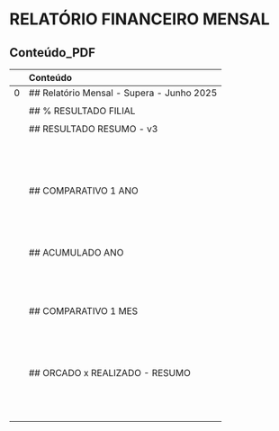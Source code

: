 # RELATÓRIO FINANCEIRO MENSAL

## Conteúdo_PDF

|    | Conteúdo                                                                                                                                                 |
|---:|:---------------------------------------------------------------------------------------------------------------------------------------------------------|
|  0 | ## Relatório Mensal - Supera - Junho 2025                                                                                                                |
|    |                                                                                                                                                          |
|    | ## % RESULTADO FILIAL                                                                                                                                    |
|    |                                                                                                                                                          |
|    | ## RESULTADO RESUMO - v3                                                                                                                                 |
|    |                                                                                                                                                          |
|    | |                               | 2025/06       | 2025/06   | 2025/06   | 2025/05       | 2025/05   | 2025/05   | 2025/04      | 2025/04   | 2025/04   | |
|    | |-------------------------------|---------------|-----------|-----------|---------------|-----------|-----------|--------------|-----------|-----------| |
|    | | Rótulosde linha               | $_REAL        | %         | %$        | $_REAL        | %         | %$        | $_REAL       | %         | %$        | |
|    | | 0-FATURAMENTOBRUTO            | 3.119.197,71  | 100.00%   | -5.90%    | 3.314.605,97  | 100.00%   | 1.33%     | 3.271.103,58 | 100.00%   |           | |
|    | | 7-IMPOSTOSOBRERESULTADO       | -86.256,11    | -2.77%    | -8.47%    | -94.237,52    | -2.84%    | -33.54%   | -141.787,23  | -4.33%    |           | |
|    | | 2-INSUMOS                     | -1.182.607,83 | -37.91%   | 3.88%     | -1.138.425,01 | -34.35%   | 17.11%    | -972.133,15  | -29.72%   |           | |
|    | | 3-PESSOAL                     | -1.033.981,94 | -33.15%   | 8.47%     | -953.282,35   | -28.76%   | 8.60%     | -877.764,37  | -26.83%   |           | |
|    | | 4-ADMINISTRATIVO              | -519.661,27   | -16.66%   | -38.68%   | -847.526,70   | -25.57%   | 41.46%    | -599.146,45  | -18.32%   |           | |
|    | | 4.0-RESULT.FINAL -OPERACIONAL | 296.690,56    | 9.51%     | 5.53%     | 281.134,39    | 8.48%     | -58.67%   | 680.272,38   | 20.80%    |           | |
|    | | 5-NÃOOPERACIONAL              | -89.499,49    | -2.87%    | 11.27%    | -80.432,07    | -2.43%    | 57.31%    | -51.128,27   | -1.56%    |           | |
|    | | 6-INVESTIMENTO                | -103.479,44   | -3.32%    | -41.49%   | -176.871,33   | -5.34%    | 469.06%   | -31.081,09   | -0.95%    |           | |
|    | | RESULT.FINAL -APÓSINVEST.     | 103.711,63    | 3.32%     | 335.20%   | 23.830,99     | 0.72%     | -96.02%   | 598.063,02   | 18.28%    |           | |
|    |                                                                                                                                                          |
|    | ## COMPARATIVO 1 ANO                                                                                                                                     |
|    |                                                                                                                                                          |
|    | |                                | 2025/06       | 2025/06   | 2024/06      | 2024/06   |                                                                |
|    | |--------------------------------|---------------|-----------|--------------|-----------|                                                                |
|    | | Rótulosde linha                | $_REAL        | %         | $_REAL       | %         |                                                                |
|    | | 0-FATURAMENTOBRUTO             | 3.119.197,71  | 100.00%   | 2.237.906,11 | 100.00%   |                                                                |
|    | | 7-IMPOSTOSOBRE RESULTADO       | -86.256,11    | -2.77%    | -94.482,55   | -4.22%    |                                                                |
|    | | 2-INSUMOS                      | -1.182.607,83 | -37.91%   | -758.857,08  | -33.91%   |                                                                |
|    | | 3-PESSOAL                      | -1.033.981,94 | -33.15%   | -765.854,87  | -34.22%   |                                                                |
|    | | 4-ADMINISTRATIVO               | -519.661,27   | -16.66%   | -352.839,67  | -15.77%   |                                                                |
|    | | 4.0-RESULT.FINAL - OPERACIONAL | 296.690,56    | 9.51%     | 265.871,94   | 11.88%    |                                                                |
|    | | 5-NÃOOPERACIONAL               | -89.499,49    | -2.87%    | -58.213,87   | -2.60%    |                                                                |
|    | | 6-INVESTIMENTO                 | -103.479,44   | -3.32%    | -33.477,84   | -1.50%    |                                                                |
|    | | RESULT.FINAL -APÓSINVEST.      | 103.711,63    | 3.32%     | 174.180,23   | 7.78%     |                                                                |
|    |                                                                                                                                                          |
|    | ## ACUMULADO ANO                                                                                                                                         |
|    |                                                                                                                                                          |
|    | | Rótulosde linha               | $_REAL        | %       |                                                                                              |
|    | |-------------------------------|---------------|---------|                                                                                              |
|    | | 0-FATURAMENTOBRUTO            | 16.959.307,46 | 100.00% |                                                                                              |
|    | | 7-IMPOSTOSOBRERESULTADO       | -617.049,48   | -3.64%  |                                                                                              |
|    | | 2-INSUMOS                     | -5.619.273,60 | -33.13% |                                                                                              |
|    | | 3-PESSOAL                     | -5.270.830,53 | -31.08% |                                                                                              |
|    | | 4-ADMINISTRATIVO              | -3.597.031,40 | -21.21% |                                                                                              |
|    | | 4.0-RESULT.FINAL -OPERACIONAL | 1.855.122,45  | 10.94%  |                                                                                              |
|    | | 5-NÃOOPERACIONAL              | -452.089,36   | -2.67%  |                                                                                              |
|    | | 6-INVESTIMENTO                | -346.022,92   | -2.04%  |                                                                                              |
|    | | RESULT.FINAL -APÓSINVEST.     | 1.057.010,17  | 6.23%   |                                                                                              |
|    |                                                                                                                                                          |
|    | ## COMPARATIVO 1 MES                                                                                                                                     |
|    |                                                                                                                                                          |
|    | |                                | 2025/06       | 2025/06   | 2025/05       | 2025/05   |                                                               |
|    | |--------------------------------|---------------|-----------|---------------|-----------|                                                               |
|    | | Rótulosde linha                | $_REAL        | %         | $_REAL        | %         |                                                               |
|    | | 0-FATURAMENTO BRUTO            | 3.119.197,71  | 100.00%   | 3.314.605,97  | 100.00%   |                                                               |
|    | | 7-IMPOSTOSOBRE RESULTADO       | -86.256,11    | -2.77%    | -94.237,52    | -2.84%    |                                                               |
|    | | 2-INSUMOS                      | -1.182.607,83 | -37.91%   | -1.138.425,01 | -34.35%   |                                                               |
|    | | 3-PESSOAL                      | -1.033.981,94 | -33.15%   | -953.282,35   | -28.76%   |                                                               |
|    | | 4-ADMINISTRATIVO               | -519.661,27   | -16.66%   | -847.526,70   | -25.57%   |                                                               |
|    | | 4.0-RESULT.FINAL - OPERACIONAL | 296.690,56    | 9.51%     | 281.134,39    | 8.48%     |                                                               |
|    | | 5-NÃO OPERACIONAL              | -89.499,49    | -2.87%    | -80.432,07    | -2.43%    |                                                               |
|    | | 6-INVESTIMENTO                 | -103.479,44   | -3.32%    | -176.871,33   | -5.34%    |                                                               |
|    | | RESULT.FINAL -APÓS INVEST.     | 103.711,63    | 3.32%     | 23.830,99     | 0.72%     |                                                               |
|    |                                                                                                                                                          |
|    | ## ORCADO x REALIZADO - RESUMO                                                                                                                           |
|    |                                                                                                                                                          |
|    | |                         | 2025/06       | 2025/06      | 2025/06   |                                                                                   |
|    | |-------------------------|---------------|--------------|-----------|                                                                                   |
|    | | Rótulosde linha         | Total REAL    | Total ORCA   | %_ORCA    |                                                                                   |
|    | | 1-RECEITA               | 3.730.439,07  | 1.948.314,92 | 91.47%    |                                                                                   |
|    | | 7-IMPOSTOSOBRERESULTADO | -86.256,11    | -212.974,09  | -59.50%   |                                                                                   |
|    | | 2-INSUMOS               | -1.235.252,91 | -749.279,96  | 64.86%    |                                                                                   |
|    | | 3-PESSOAL               | -1.035.025,44 | -654.494,32  | 58.14%    |                                                                                   |
|    | | 4-ADMINISTRATIVO        | -618.360,29   | -277.184,41  | 123.09%   |                                                                                   |
|    | | 5-NÃOOPERACIONAL        | -99.756,65    | -68.000,00   | 46.70%    |                                                                                   |
|    | | 6-INVESTIMENTO          | -103.479,44   | -7.300,00    | 1317.53%  |                                                                                   |
|    | | ResumoGeral:            | 552.308,23    | -20.917,86   | -2740.37% |                                                                                   |

